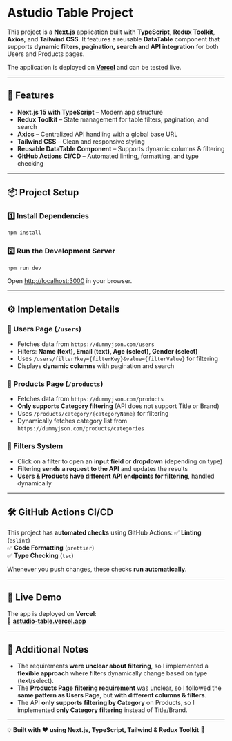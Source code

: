 # Astudio Table Project

This project is a **Next.js** application built with **TypeScript**, **Redux Toolkit**, **Axios**, and **Tailwind CSS**. It features a reusable **DataTable** component that supports **dynamic filters, pagination, search and API integration** for both Users and Products pages.

The application is deployed on **[Vercel](https://astudio-table.vercel.app/)** and can be tested live.

---

## 🚀 Features

- **Next.js 15 with TypeScript** – Modern app structure
- **Redux Toolkit** – State management for table filters, pagination, and search
- **Axios** – Centralized API handling with a global base URL
- **Tailwind CSS** – Clean and responsive styling
- **Reusable DataTable Component** – Supports dynamic columns & filtering
- **GitHub Actions CI/CD** – Automated linting, formatting, and type checking

---

## 📦 Project Setup

### **1️⃣ Install Dependencies**
```sh
npm install
```

### **2️⃣ Run the Development Server**
```sh
npm run dev
```
Open [http://localhost:3000](http://localhost:3000) in your browser.

---

## ⚙️ **Implementation Details**

### **🔹 Users Page (`/users`)**
- Fetches data from `https://dummyjson.com/users`
- Filters: **Name (text), Email (text), Age (select), Gender (select)**
- Uses `/users/filter?key={filterKey}&value={filterValue}` for filtering
- Displays **dynamic columns** with pagination and search

### **🔹 Products Page (`/products`)**
- Fetches data from `https://dummyjson.com/products`
- **Only supports Category filtering** (API does not support Title or Brand)
- Uses `/products/category/{categoryName}` for filtering
- Dynamically fetches category list from `https://dummyjson.com/products/categories`

### **🔹 Filters System**
- Click on a filter to open an **input field or dropdown** (depending on type)
- Filtering **sends a request to the API** and updates the results
- **Users & Products have different API endpoints for filtering**, handled dynamically

---

## 🛠 **GitHub Actions CI/CD**
This project has **automated checks** using GitHub Actions:
✅ **Linting** (`eslint`)  
✅ **Code Formatting** (`prettier`)  
✅ **Type Checking** (`tsc`)  

Whenever you push changes, these checks **run automatically**.

---

## 🚀 **Live Demo**
The app is deployed on **Vercel**:  
🔗 **[astudio-table.vercel.app](https://astudio-table.vercel.app/)**  

---

## 📜 **Additional Notes**
- The requirements **were unclear about filtering**, so I implemented a **flexible approach** where filters dynamically change based on type (text/select).
- The **Products Page filtering requirement** was unclear, so I followed the **same pattern as Users Page**, but **with different columns & filters**.
- The API **only supports filtering by Category** on Products, so I implemented **only Category filtering** instead of Title/Brand.

---
💡 **Built with ❤️ using Next.js, TypeScript, Tailwind & Redux Toolkit** 🚀
